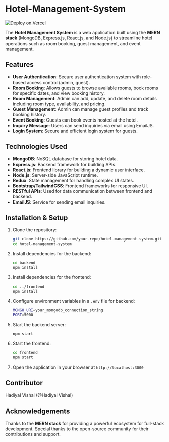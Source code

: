# Hotel-Management-System

[![Deploy on Vercel](https://img.shields.io/badge/Live%20Demo-Vercel-blue)](https://hms-seven-silk.vercel.app/)


The **Hotel Management System** is a web application built using the **MERN stack** (MongoDB, Express.js, React.js, and Node.js) to streamline hotel operations such as room booking, guest management, and event management.

## Features

- **User Authentication**: Secure user authentication system with role-based access control (admin, guest).
- **Room Booking**: Allows guests to browse available rooms, book rooms for specific dates, and view booking history.
- **Room Management**: Admin can add, update, and delete room details including room type, availability, and pricing.
- **Guest Management**: Admin can manage guest profiles and track booking history.
- **Event Booking**: Guests can book events hosted at the hotel.
- **Inquiry Message**: Users can send inquiries via email using EmailJS.
- **Login System**: Secure and efficient login system for guests.

## Technologies Used

- **MongoDB**: NoSQL database for storing hotel data.
- **Express.js**: Backend framework for building APIs.
- **React.js**: Frontend library for building a dynamic user interface.
- **Node.js**: Server-side JavaScript runtime.
- **Redux**: State management for handling complex UI states.
- **Bootstrap/TailwindCSS**: Frontend frameworks for responsive UI.
- **RESTful APIs**: Used for data communication between frontend and backend.
- **EmailJS**: Service for sending email inquiries.

## Installation & Setup

1. Clone the repository:
   ```sh
   git clone https://github.com/your-repo/hotel-management-system.git
   cd hotel-management-system
   ```

2. Install dependencies for the backend:
   ```sh
   cd backend
   npm install
   ```

3. Install dependencies for the frontend:
   ```sh
   cd ../frontend
   npm install
   ```

4. Configure environment variables in a `.env` file for backend:
   ```sh
   MONGO_URI=your_mongodb_connection_string
   PORT=5000
   ```

5. Start the backend server:
   ```sh
   npm start
   ```

6. Start the frontend:
   ```sh
   cd frontend
   npm start
   ```

7. Open the application in your browser at `http://localhost:3000`

## Contributor

Hadiyal Vishal (@Hadiyal Vishal)

## Acknowledgements

Thanks to the **MERN stack** for providing a powerful ecosystem for full-stack development.
Special thanks to the open-source community for their contributions and support.
